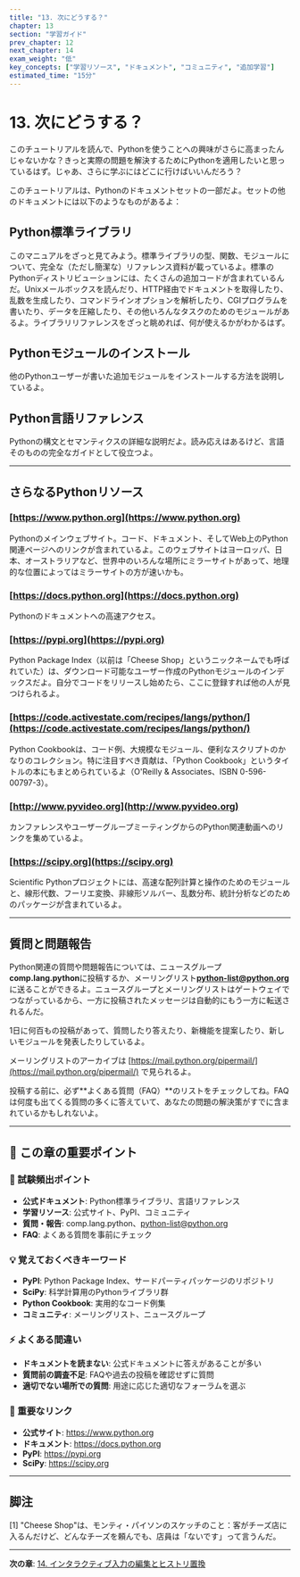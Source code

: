```yaml
---
title: "13. 次にどうする？"
chapter: 13
section: "学習ガイド"
prev_chapter: 12
next_chapter: 14
exam_weight: "低"
key_concepts: ["学習リソース", "ドキュメント", "コミュニティ", "追加学習"]
estimated_time: "15分"
---
```


<!-- claude_translate/tutorial_013.md -->

# 13. 次にどうする？

このチュートリアルを読んで、Pythonを使うことへの興味がさらに高まったんじゃないかな？きっと実際の問題を解決するためにPythonを適用したいと思っているはず。じゃあ、さらに学ぶにはどこに行けばいいんだろう？

このチュートリアルは、Pythonのドキュメントセットの一部だよ。セットの他のドキュメントには以下のようなものがあるよ：

## Python標準ライブラリ

このマニュアルをざっと見てみよう。標準ライブラリの型、関数、モジュールについて、完全な（ただし簡潔な）リファレンス資料が載っているよ。標準のPythonディストリビューションには、たくさんの追加コードが含まれているんだ。Unixメールボックスを読んだり、HTTP経由でドキュメントを取得したり、乱数を生成したり、コマンドラインオプションを解析したり、CGIプログラムを書いたり、データを圧縮したり、その他いろんなタスクのためのモジュールがあるよ。ライブラリリファレンスをざっと眺めれば、何が使えるかがわかるはず。

## Pythonモジュールのインストール

他のPythonユーザーが書いた追加モジュールをインストールする方法を説明しているよ。

## Python言語リファレンス

Pythonの構文とセマンティクスの詳細な説明だよ。読み応えはあるけど、言語そのものの完全なガイドとして役立つよ。

---

## さらなるPythonリソース

### [https://www.python.org](https://www.python.org)
Pythonのメインウェブサイト。コード、ドキュメント、そしてWeb上のPython関連ページへのリンクが含まれているよ。このウェブサイトはヨーロッパ、日本、オーストラリアなど、世界中のいろんな場所にミラーサイトがあって、地理的な位置によってはミラーサイトの方が速いかも。

### [https://docs.python.org](https://docs.python.org)
Pythonのドキュメントへの高速アクセス。

### [https://pypi.org](https://pypi.org)
Python Package Index（以前は「Cheese Shop」というニックネームでも呼ばれていた）は、ダウンロード可能なユーザー作成のPythonモジュールのインデックスだよ。自分でコードをリリースし始めたら、ここに登録すれば他の人が見つけられるよ。

### [https://code.activestate.com/recipes/langs/python/](https://code.activestate.com/recipes/langs/python/)
Python Cookbookは、コード例、大規模なモジュール、便利なスクリプトのかなりのコレクション。特に注目すべき貢献は、「Python Cookbook」というタイトルの本にもまとめられているよ（O'Reilly & Associates、ISBN 0-596-00797-3）。

### [http://www.pyvideo.org](http://www.pyvideo.org)
カンファレンスやユーザーグループミーティングからのPython関連動画へのリンクを集めているよ。

### [https://scipy.org](https://scipy.org)
Scientific Pythonプロジェクトには、高速な配列計算と操作のためのモジュールと、線形代数、フーリエ変換、非線形ソルバー、乱数分布、統計分析などのためのパッケージが含まれているよ。

---

## 質問と問題報告

Python関連の質問や問題報告については、ニュースグループ**comp.lang.python**に投稿するか、メーリングリスト**python-list@python.org**に送ることができるよ。ニュースグループとメーリングリストはゲートウェイでつながっているから、一方に投稿されたメッセージは自動的にもう一方に転送されるんだ。

1日に何百もの投稿があって、質問したり答えたり、新機能を提案したり、新しいモジュールを発表したりしているよ。

メーリングリストのアーカイブは [https://mail.python.org/pipermail/](https://mail.python.org/pipermail/) で見られるよ。

投稿する前に、必ず**よくある質問（FAQ）**のリストをチェックしてね。FAQは何度も出てくる質問の多くに答えていて、あなたの問題の解決策がすでに含まれているかもしれないよ。

---

## 📝 この章の重要ポイント

### 🎯 試験頻出ポイント
- **公式ドキュメント**: Python標準ライブラリ、言語リファレンス
- **学習リソース**: 公式サイト、PyPI、コミュニティ
- **質問・報告**: comp.lang.python、python-list@python.org
- **FAQ**: よくある質問を事前にチェック

### 💡 覚えておくべきキーワード
- **PyPI**: Python Package Index、サードパーティパッケージのリポジトリ
- **SciPy**: 科学計算用のPythonライブラリ群
- **Python Cookbook**: 実用的なコード例集
- **コミュニティ**: メーリングリスト、ニュースグループ

### ⚡ よくある間違い
- **ドキュメントを読まない**: 公式ドキュメントに答えがあることが多い
- **質問前の調査不足**: FAQや過去の投稿を確認せずに質問
- **適切でない場所での質問**: 用途に応じた適切なフォーラムを選ぶ

### 🔗 重要なリンク
- **公式サイト**: https://www.python.org
- **ドキュメント**: https://docs.python.org
- **PyPI**: https://pypi.org
- **SciPy**: https://scipy.org

---

## 脚注

[1] "Cheese Shop"は、モンティ・パイソンのスケッチのこと：客がチーズ店に入るんだけど、どんなチーズを頼んでも、店員は「ないです」って言うんだ。

---

**次の章**: [14. インタラクティブ入力の編集とヒストリ置換](tutorial_014.md)